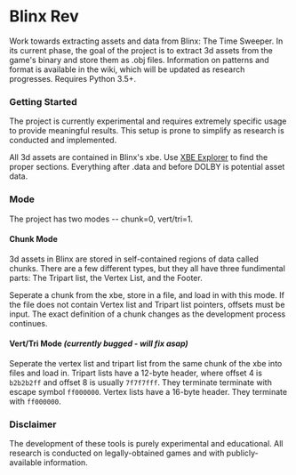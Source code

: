 # Blinx Rev
Work towards extracting assets and data from Blinx: The Time Sweeper. In its current phase, the goal of the project is to extract 3d assets from the game's binary and store them as .obj files. Information on patterns and format is available in the wiki, which will be updated as research progresses. Requires Python 3.5+.

### Getting Started
The project is currently experimental and requires extremely specific usage to provide meaningful results. This setup is prone to simplify as research is conducted and implemented.

All 3d assets are contained in Blinx's xbe. Use [XBE Explorer](https://sourceforge.net/projects/dxbx/files/XBE%20Explorer/) to find the proper sections. Everything after .data and before DOLBY is potential asset data.

### Mode
The project has two modes -- chunk=0, vert/tri=1. 

#### Chunk Mode
3d assets in Blinx are stored in self-contained regions of data called chunks. There are a few different types, but they all have three fundimental parts: The Tripart list, the Vertex List, and the Footer.

Seperate a chunk from the xbe, store in a file, and load in with this mode. If the file does not contain Vertex list and Tripart list pointers, offsets must be input. The exact definition of a chunk changes as the development process continues.

#### Vert/Tri Mode *(currently bugged - will fix asap)*

Seperate the vertex list and tripart list from the same chunk of the xbe into files and load in. Tripart lists have a 12-byte header, where offset 4 is `b2b2b2ff` and offset 8 is usually `7f7f7fff`. They terminate terminate with escape symbol `ff000000`. Vertex lists have a 16-byte header. They terminate with `ff000000`.


### Disclaimer
The development of these tools is purely experimental and educational. All research is conducted on legally-obtained games and with publicly-available information. 
